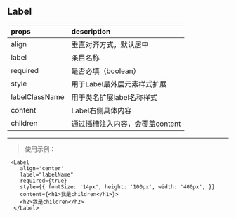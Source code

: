 ## Label

|props| description                 |
|:----|:------------------|
|align | 垂直对齐方式，默认居中|
|label | 条目名称 |
|required| 是否必填（boolean）|
|style| 用于Label最外层元素样式扩展 |
|labelClassName| 用于类名扩展label名称样式 |
|content| Label右侧具体内容 |
|children| 通过插槽注入内容，会覆盖content |

----

> 使用示例：

```
 <Label
    align='center'
    label="labelName"
    required={true}
    style={{ fontSize: '14px', height: '100px', width: '400px', }}
    content={<h1>我是children</h1>}>
    <h2>我是children</h2>
  </Label>

```